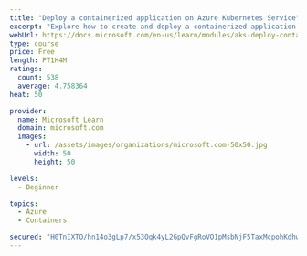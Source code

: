 ```yaml
---
title: "Deploy a containerized application on Azure Kubernetes Service"
excerpt: "Explore how to create and deploy a containerized application by using Azure Kubernetes Service declarative manifest files."
webUrl: https://docs.microsoft.com/en-us/learn/modules/aks-deploy-container-app/
type: course
price: Free
length: PT1H4M
ratings:
  count: 538
  average: 4.758364
heat: 50

provider:
  name: Microsoft Learn
  domain: microsoft.com
  images:
    - url: /assets/images/organizations/microsoft.com-50x50.jpg
      width: 50
      height: 50

levels:
  - Beginner

topics:
  - Azure
  - Containers

secured: "H0TnIXTO/hn14o3gLp7/x53Oqk4yL2GpQvFgRoVO1pMsbNjF5TaxMcpohKdhwnOIKGKWOgFSRTz1TRC6t/+pBxLVxomU0NuiXcH037kZ6aIvsRQo8a61WGdhpKud9QO3cZJ0aPqhUDacUf3UTu/ymvozjJDQEfjJLxWbLVwu2z65pHhYGrxQ2ILQcdzxdBlnVcgnkaz40G0CGMUKplb0krM9MI7IQs/EWZiBqhh/+w3Mv4y+wWLzmKsjbSEyz26z7v2BAE1h79/CbBOdJQ/z/OAXGYYqwYb5/xmc9lh0WzhRQk4EpLgg9PMmXVLD0XqO9FAVTvhYEXSGvGOoOO0q201hGC1rCRcTZj5PklTzohKuVvajJpo2q5ZMbQiCVnzgYdz8yaGzSaxIjWD42A6UlG4FJLMjGe/f/X5U6V7PZac=;9o5NMmuhmkC0k6KwMyWniQ=="
---
```


